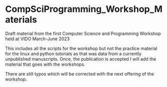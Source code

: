# CompSciProgramming_Workshop_Materials
Draft material from the first Computer Science and Programming Workshop held at VIDO March-June 2023  

This includes all the scripts for the workshop but not the practice material for the linux and python tutorials as that was data from a currently unpublished manuscripts.
Once, the publication is accepted I will add the material that goes with the workshops. 

There are still typos which will be corrected with the next offering of the workshop.
